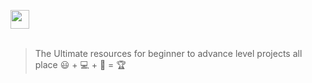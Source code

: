 <a href="https://github.com/Kushal997-das/Project-Guidance/"><img align='center' height="30" src="https://img.shields.io/badge/Project Guidance-💻 👀 -orange.svg?&style=for-the-badge&logo=TheSparksFoundation&logoColor=blue" /></a> <br> <br>

 > The Ultimate resources for beginner to advance level projects all place 😃 + 💻 + 🧠 = 🏆




